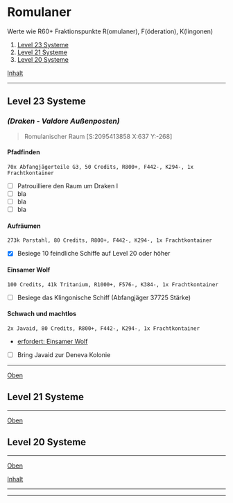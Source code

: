 # Romulaner

Werte wie R60+ Fraktionspunkte R(omulaner), F(öderation), K(lingonen)

1. [Level 23 Systeme](mRomulaner.md#level-23-systeme)
2. [Level 21 Systeme](mRomulaner.md#level-21-systeme)
3. [Level 20 Systeme](mRomulaner.md#level-20-systeme)

[Inhalt](README.md#inhalt)

---

## Level 23 Systeme

### _**(Draken - Valdore Außenposten)**_
> Romulanischer Raum [S:2095413858 X:637 Y:-268]

#### Pfadfinden
`70x Abfangjägerteile G3, 50 Credits, R800+, F442-, K294-, 1x Frachtkontainer`
- [ ] Patrouilliere den Raum um Draken I
- [ ] bla
- [ ] bla
- [ ] bla

#### Aufräumen
`273k Parstahl, 80 Credits, R800+, F442-, K294-, 1x Frachtkontainer`
- [x] Besiege 10 feindliche Schiffe auf Level 20 oder höher

#### Einsamer Wolf
`100 Credits, 41k Tritanium, R1000+, F576-, K384-, 1x Frachtkontainer`
- [ ] Besiege das Klingonische Schiff (Abfangjäger 37725 Stärke)

#### Schwach und machtlos
`2x Javaid, 80 Credits, R800+, F442-, K294-, 1x Frachtkontainer`
- [erfordert: Einsamer Wolf](#einsamer-wolf)
- [ ] Bring Javaid zur Deneva Kolonie
  
---
[Oben](#romulaner)


## Level 21 Systeme

---
[Oben](#romulaner)


## Level 20 Systeme

---
[Oben](#romulaner)


[Inhalt](README.md#inhalt)

---
---

